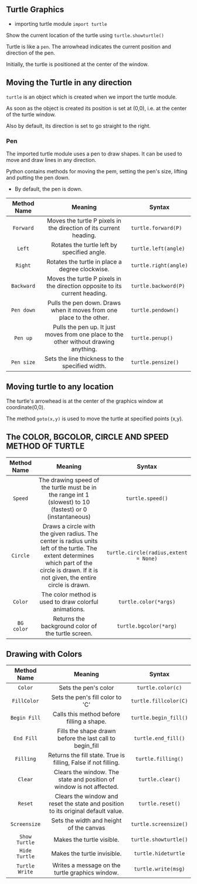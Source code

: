 ## Turtle Graphics

* importing turtle module `import turtle`
  
Show the current location of the turtle using `turtle.showturtle()`

Turtle is like a `pen`. The arrowhead indicates the current position and direction of the pen.

Initially, the turtle is positioned at the center of the window.

## Moving the Turtle in any direction

`turtle` is an object which is created when we import the turtle module.

As soon as the object is created its position is set at (0,0), i.e. at the center of the turtle window.

Also by default, its direction is set to go straight to the right.

### Pen

The imported turtle module uses a pen to draw shapes. It can be used to move and draw lines in any direction.

Python contains methods for moving the pem, setting the pen's size, lifting and putting the pen down.

* By default, the pen is down.

| Method Name | Meaning | Syntax |
| :---: | :---: | --- |
| `Forward` | Moves the turtle P pixels in the direction of its current heading.| `turtle.forward(P)` |
| `Left` | Rotates the turtle left by specified angle. | `turtle.left(angle)` |
| `Right` | Rotates the turtle in place a degree clockwise. | `turtle.right(angle)` |
| `Backward` | Moves the turtle P pixels in the direction opposite to its current heading.| `turtle.backword(P)` |
| `Pen down` | Pulls the pen down. Draws when it moves from one place to the other. | `turtle.pendown()` |
| `Pen up` | Pulls the pen up. It just moves from one place to the other without drawing anything. | `turtle.penup()` |
| `Pen size` | Sets the line thickness to the specified width. | `turtle.pensize()` |

## Moving turtle to any location

The turtle's arrowhead is at the center of the graphics window at coordinate(0,0).

The method `goto(x,y)` is used to move the turtle at specified points (x,y).


## The COLOR, BGCOLOR, CIRCLE AND SPEED METHOD OF TURTLE

| Method Name | Meaning | Syntax
| :---: | :---: | :---: |
| `Speed` | The drawing speed of the turtle must be in the range int 1 (slowest) to 10 (fastest) or 0 (instantaneous) | `turtle.speed()`
| `Circle` | Draws a circle with the given radius. The center is radius units left of the turtle. The extent determines which part of the circle is drawn. If it is not given, the entire circle is drawn. | `turtle.circle(radius,extent = None)` |
| `Color` | The color method is used to draw colorful animations. | `turtle.color(*args)` |
| `BG color` | Returns the background color of the turtle screen. | `turtle.bgcolor(*arg)` |

## Drawing with Colors

| Method Name | Meaning | Syntax |
| :---: | :---: | :---: |
| `Color` | Sets the pen's color | `turtle.color(c)` |
| `FillColor` | Sets the pen's fill color to 'C' | `turtle.fillcolor(C)` |
| `Begin Fill` | Calls this method before filling a shape. | `turtle.begin_fill()` |
| `End Fill` | Fills the shape drawn before the last call to begin_fill | `turtle.end_fill()` |
| `Filling` | Returns the fill state. True is filling, False if not filling. | `turtle.filling()` |
| `Clear` | Clears the window. The state and position of window is not affected. | `turtle.clear()` |
| `Reset` | Clears the window and reset the state and position to its original default value. | `turtle.reset()` |
| `Screensize` | Sets the width and height of the canvas | `turtle.screensize()` |
| `Show Turtle` | Makes the turtle visible. | `turtle.showturtle()` |
| `Hide Turtle` | Makes the turtle invisible. | `turtle.hideturtle` |
| `Turtle Write` | Writes a message on the turtle graphics window. | `turtle.write(msg)` |
